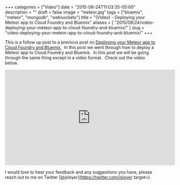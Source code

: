 +++
categories = ["Video"]
date = "2015-08-24T11:03:35-05:00"
description = ""
draft = false
image = "meteor.jpg"
tags = ["bluemix", "meteor", "mongodb", "websockets"]
title = "(Video) - Deploying your Meteor app to Cloud Foundry and Bluemix"
aliases = [
    "2015/08/24/video-deploying-your-meteor-app-to-cloud-foundry-and-bluemix/"
]
slug = "video-deploying-your-meteor-app-to-cloud-foundry-and-bluemix/"
+++

This is a follow up post to a previous post on [Deploying your Meteor app to Cloud Foundry and Bluemix.](/post/deploying-your-meteor-app-to-cloud-foundry-and-bluemix/)  In this post we went through how to deploy a Meteor app to Cloud Foundry and Bluemix.  In this post we will be going through the same thing except in a video format.  Check out the video below.

<iframe width="560" height="315" src="https://www.youtube.com/embed/dyVmB8vHFaE" frameborder="0" allowfullscreen></iframe>

I would love to hear your feedback and any suggestions you have, please reach out to me on Twitter [@jsloyer](https://twitter.com/jsloyer target=).
